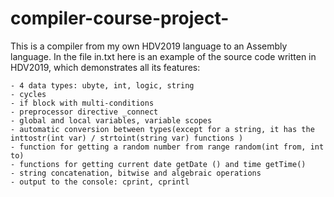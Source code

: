 # compiler-course-project-

This is a compiler from my own HDV2019 language to an Assembly language. In the file in.txt here is an example of the source code written in HDV2019, which demonstrates all its features:

	- 4 data types: ubyte, int, logic, string
	- cycles
	- if block with multi-conditions
	- preprocessor directive _connect
	- global and local variables, variable scopes
	- automatic conversion between types(except for a string, it has the inttostr(int var) / strtoint(string var) functions )
	- function for getting a random number from range random(int from, int to)
	- functions for getting current date getDate () and time getTime()
	- string concatenation, bitwise and algebraic operations
	- output to the console: cprint, cprintl
